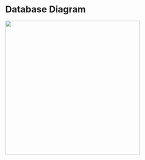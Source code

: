 # Database Diagram

<div>
<img src="/Proje%20Görselleri/Database%20Diagram.png" width="420px"  >
  
</div>
